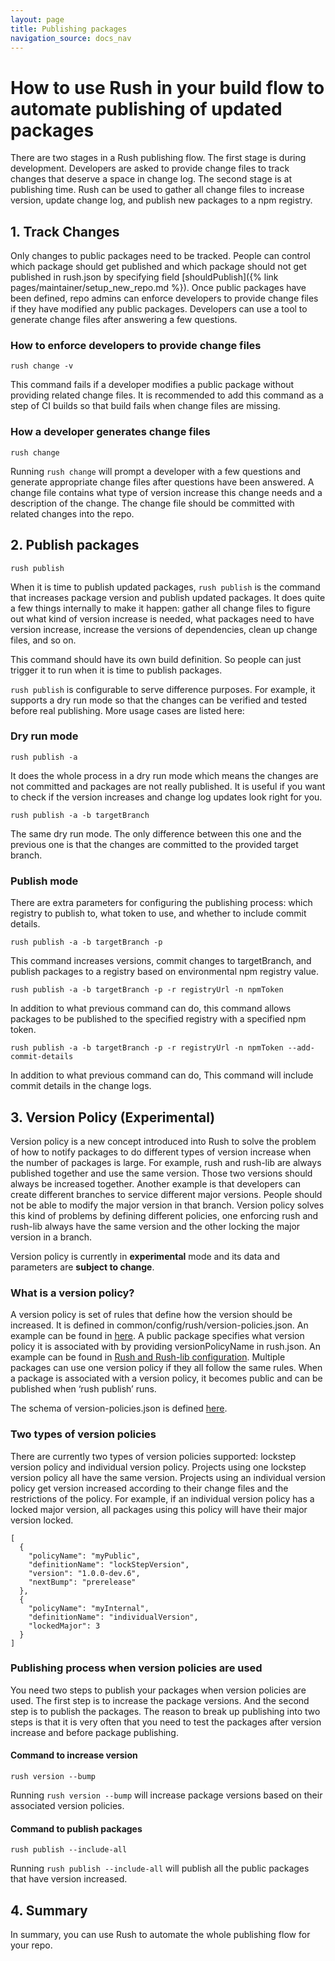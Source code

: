 ```yaml
---
layout: page
title: Publishing packages
navigation_source: docs_nav
---
```


# How to use Rush in your build flow to automate publishing of updated packages

There are two stages in a Rush publishing flow. The first stage is during development. Developers are asked to provide change files to track changes that deserve a space in change log. The second stage is at publishing time. Rush can be used to gather all change files to increase version, update change log, and publish new packages to a npm registry.

## 1. Track Changes

Only changes to public packages need to be tracked. People can control which package should get published and which package should not get published in rush.json by specifying field [shouldPublish]({% link pages/maintainer/setup_new_repo.md %}). Once public packages have been defined, repo admins can enforce developers to provide change files if they have modified any public packages. Developers can use a tool to generate change files after answering a few questions.

### How to enforce developers to provide change files

    rush change -v

This command fails if a developer modifies a public package without providing related change files. It is recommended to add this command as a step of CI builds so that build fails when change files are missing.

### How a developer generates change files

    rush change

Running `rush change` will prompt a developer with a few questions and generate appropriate change files after questions have been answered. A change file contains what type of version increase this change needs and a description of the change. The change file should be committed with related changes into the repo.

## 2. Publish packages

    rush publish

When it is time to publish updated packages, `rush publish` is the command that increases package version and publish updated packages. It does quite a few things internally to make it happen: gather all change files to figure out what kind of version increase is needed, what packages need to have version increase, increase the versions of dependencies, clean up change files, and so on.

This command should have its own build definition. So people can just trigger it to run when it is time to publish packages.

`rush publish` is configurable to serve difference purposes. For example, it supports a dry run mode so that the changes can be verified and tested before real publishing. More usage cases are listed here:

### Dry run mode

    rush publish -a

It does the whole process in a dry run mode which means the changes are not committed and packages are not really published. It is useful if you want to check if the version increases and change log updates look right for you.

    rush publish -a -b targetBranch

The same dry run mode. The only difference between this one and the previous one is that the changes are committed to the provided target branch.

### Publish mode

There are extra parameters for configuring the publishing process: which registry to publish to, what token to use, and whether to include commit details.

    rush publish -a -b targetBranch -p

This command increases versions, commit changes to targetBranch, and publish packages to a registry based on environmental npm registry value.

    rush publish -a -b targetBranch -p -r registryUrl -n npmToken

In addition to what previous command can do, this command allows packages to be published to the specified registry with a specified npm token.

    rush publish -a -b targetBranch -p -r registryUrl -n npmToken --add-commit-details

In addition to what previous command can do, This command will include commit details in the change logs.

## 3. Version Policy (Experimental)

Version policy is a new concept introduced into Rush to solve the problem of how to notify packages to do different types of version increase when the number of packages is large.  For example, rush and rush-lib are always published together and use the same version. Those two versions should always be increased together. Another example is that developers can create different branches to service different major versions. People should not be able to modify the major version in that branch. Version policy solves this kind of problems by defining different policies, one enforcing rush and rush-lib always have the same version and the other locking the major version in a branch.

Version policy is currently in **experimental** mode and its data and parameters are **subject to change**.

### What is a version policy?

A version policy is set of rules that define how the version should be increased. It is defined in common/config/rush/version-policies.json. An example can be found in [here]( https://github.com/microsoft/rushstack/blob/master/common/config/rush/version-policies.json). A public package specifies what version policy it is associated with by providing versionPolicyName in rush.json. An example can be found in [Rush and Rush-lib configuration](https://github.com/microsoft/rushstack/blob/master/rush.json#L46). Multiple packages can use one version policy if they all follow the same rules. When a package is associated with a version policy, it becomes public and can be published when ‘rush publish’ runs.

The schema of version-policies.json is defined [here](https://github.com/microsoft/rushstack/blob/master/apps/rush-lib/src/schemas/version-policies.schema.json).

### Two types of version policies

There are currently two types of version policies supported: lockstep version policy and individual version policy. Projects using one lockstep version policy all have the same version. Projects using an individual version policy get version increased according to their change files and the restrictions of the policy. For example, if an individual version policy has a locked major version, all packages using this policy will have their major version locked.

```
[
  {
    "policyName": "myPublic",
    "definitionName": "lockStepVersion",
    "version": "1.0.0-dev.6",
    "nextBump": "prerelease"
  },
  {
    "policyName": "myInternal",
    "definitionName": "individualVersion",
    "lockedMajor": 3
  }
]
```

### Publishing process when version policies are used

You need two steps to publish your packages when version policies are used. The first step is to increase the package versions. And the second step is to publish the packages. The reason to break up publishing into two steps is that it is very often that you need to test the packages after version increase and before package publishing.

#### Command to increase version

`rush version --bump`

Running `rush version --bump` will increase package versions based on their associated version policies.

#### Command to publish packages

`rush publish --include-all`

Running `rush publish --include-all` will publish all the public packages that have version increased.

## 4. Summary

In summary, you can use Rush to automate the whole publishing flow for your repo.
